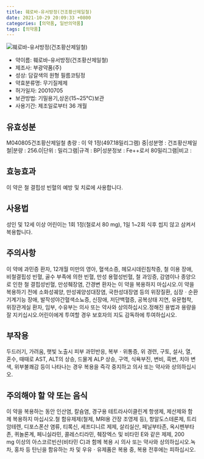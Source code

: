 ```yaml
---
title: 훼로바-유서방정(건조황산제일철)
date: 2021-10-29 20:09:33 +0800
categories: [의약품, 일반의약품]
tags: [의약품]
---
```

![훼로바-유서방정(건조황산제일철)](https://nedrug.mfds.go.kr/pbp/cmn/itemImageDownload/1NOwp2F6498)

- 약이름: 훼로바-유서방정(건조황산제일철)
- 제조사: 부광약품(주)
- 성상: 담갈색의 원형 필름코팅정
- 약효분류명: 무기질제제
- 허가일자: 20010705
- 보관방법: 기밀용기,상온(15~25℃)보관
- 사용기간: 제조일로부터 36 개월
## 유효성분
M040805건조황산제일철
총량 : 이 약 1정(497.18밀리그램) 중|성분명 : 건조황산제일철|분량 : 256.0|단위 : 밀리그램|규격 : BP|성분정보 : Fe++로서 80밀리그램|비고 :
## 효능효과
이 약은 철 결핍성 빈혈의 예방 및 치료에 사용합니다.
## 사용법
성인 및 12세 이상 어린이는 1회 1정(철로서 80 mg), 1일 1~2회 식후 씹지 않고 삼켜서 복용합니다.
## 주의사항
이 약에 과민증 환자, 12개월 미만의 영아, 혈색소증, 헤모시데린침착증, 철 이용 장애, 비철결핍성 빈혈, 골수 부족에 의한 빈혈, 만성 용혈성빈혈, 철 과잉증, 감염이나 종양으로 인한 철 결핍성빈혈, 만성췌장염, 간경변 환자는 이 약을 복용하지 마십시오.이 약을 복용하기 전에 소화성궤양, 만성궤양성대장염, 국한성대장염 등의 위장질환, 심장ㆍ순환기계기능 장애, 발작성야간혈색소뇨증, 신장애, 저단백혈증, 공복상태 지연, 유문협착, 위장관게실 환자, 임부, 수유부는 의사 또는 약사와 상의하십시오.정해진 용법과 용량을 잘 지키십시오.어린이에게 투여할 경우 보호자의 지도 감독하에 투여하십시오.
## 부작용
두드러기, 가려움, 햇빛 노출시 피부 과민반응, 복부ㆍ위통증, 위 경련, 구토, 설사, 열, 혼수, 때때로 AST, ALT의 상승, 드물게 ALP 상승, 구역, 식욕부진, 변비, 흑변, 치아 변색, 위부불쾌감 등이 나타나는 경우 복용을 즉각 중지하고 의사 또는 약사와 상의하십시오.
## 주의해야 할 약 또는 음식
이 약을 복용하는 동안 인산염, 칼슘염, 경구용 테트라사이클린계 항생제, 제산제와 함께 복용하지 마십시오.철 함유제제(철제, MRI용 간장 조영제 등), 항알도스테론제, 트리암테렌, 디포스폰산 염류, 티록신, 세프디니르 제제, 살리실산, 페닐부타존, 옥시펜부타존, 퀴놀론계, 페니실라민, 콜레스티라민, 췌장엑스 및 비타민 E와 같은 제제, 200 mg 이상의 아스코르빈산(비타민 C)과 함께 복용 시 의사 또는 약사와 상의하십시오.녹차, 홍차 등 탄닌을 함유하는 차 및 우유ㆍ유제품은 복용 중, 복용 전후에는 피하십시오.
